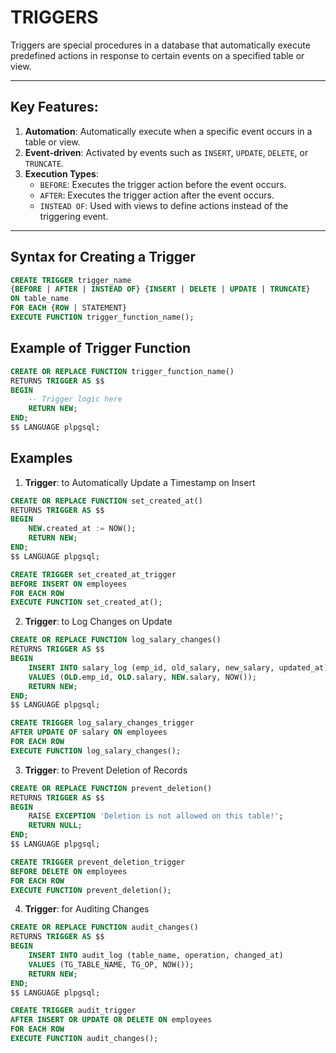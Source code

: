 # TRIGGERS

Triggers are special procedures in a database that automatically execute predefined actions in response to certain events on a specified table or view.

---

## Key Features:
1. **Automation**: Automatically execute when a specific event occurs in a table or view.
2. **Event-driven**: Activated by events such as `INSERT`, `UPDATE`, `DELETE`, or `TRUNCATE`.
3. **Execution Types**:
   - `BEFORE`: Executes the trigger action before the event occurs.
   - `AFTER`: Executes the trigger action after the event occurs.
   - `INSTEAD OF`: Used with views to define actions instead of the triggering event.

---

## Syntax for Creating a Trigger

```sql
CREATE TRIGGER trigger_name 
{BEFORE | AFTER | INSTEAD OF} {INSERT | DELETE | UPDATE | TRUNCATE}
ON table_name
FOR EACH {ROW | STATEMENT}
EXECUTE FUNCTION trigger_function_name();
```

## Example of Trigger Function

```sql 
CREATE OR REPLACE FUNCTION trigger_function_name()
RETURNS TRIGGER AS $$
BEGIN
    -- Trigger logic here
    RETURN NEW;
END;
$$ LANGUAGE plpgsql;

```


## Examples
1. **Trigger**: to Automatically Update a Timestamp on Insert

```sql
CREATE OR REPLACE FUNCTION set_created_at()
RETURNS TRIGGER AS $$
BEGIN
    NEW.created_at := NOW();
    RETURN NEW;
END;
$$ LANGUAGE plpgsql;

CREATE TRIGGER set_created_at_trigger
BEFORE INSERT ON employees
FOR EACH ROW
EXECUTE FUNCTION set_created_at();

```

2. **Trigger**: to Log Changes on Update
```sql
CREATE OR REPLACE FUNCTION log_salary_changes()
RETURNS TRIGGER AS $$
BEGIN
    INSERT INTO salary_log (emp_id, old_salary, new_salary, updated_at)
    VALUES (OLD.emp_id, OLD.salary, NEW.salary, NOW());
    RETURN NEW;
END;
$$ LANGUAGE plpgsql;

CREATE TRIGGER log_salary_changes_trigger
AFTER UPDATE OF salary ON employees
FOR EACH ROW
EXECUTE FUNCTION log_salary_changes();

```

3. **Trigger**: to Prevent Deletion of Records
```sql
CREATE OR REPLACE FUNCTION prevent_deletion()
RETURNS TRIGGER AS $$
BEGIN
    RAISE EXCEPTION 'Deletion is not allowed on this table!';
    RETURN NULL;
END;
$$ LANGUAGE plpgsql;

CREATE TRIGGER prevent_deletion_trigger
BEFORE DELETE ON employees
FOR EACH ROW
EXECUTE FUNCTION prevent_deletion();

```

4. **Trigger**: for Auditing Changes

```sql
CREATE OR REPLACE FUNCTION audit_changes()
RETURNS TRIGGER AS $$
BEGIN
    INSERT INTO audit_log (table_name, operation, changed_at)
    VALUES (TG_TABLE_NAME, TG_OP, NOW());
    RETURN NEW;
END;
$$ LANGUAGE plpgsql;

CREATE TRIGGER audit_trigger
AFTER INSERT OR UPDATE OR DELETE ON employees
FOR EACH ROW
EXECUTE FUNCTION audit_changes();

```